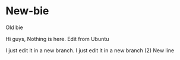 # New-bie
Old bie

Hi  guys,
Nothing is here.
Edit from Ubuntu

I just edit it in a new branch.
I just edit it in a new branch (2)
New line

